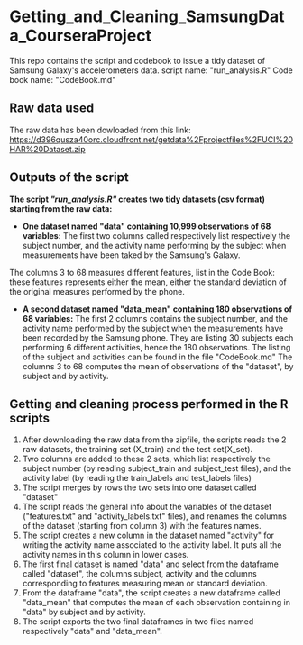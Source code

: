 # Getting_and_Cleaning_SamsungData_CourseraProject
This repo contains the script and codebook to issue a tidy dataset of Samsung Galaxy's accelerometers data.
script name: "run_analysis.R"
Code book name: "CodeBook.md"

## Raw data used 
The raw data has been dowloaded from this link: https://d396qusza40orc.cloudfront.net/getdata%2Fprojectfiles%2FUCI%20HAR%20Dataset.zip

## Outputs of the script
**The script *"run_analysis.R"* creates two tidy datasets (csv format) starting from the raw data:**

* __One dataset named "data" containing 10,999 observations of 68 variables:__
The first two columns called respectively list respectively the subject number, and the activity name performing by the subject when measurements have been taked by the Samsung's Galaxy. 

The columns 3 to 68 measures different features, list in the Code Book: these features represents either the mean, either the standard deviation of the original measures performed by the phone.  

* __A second dataset named "data_mean" containing 180 observations of 68 variables:__
The first 2 columns contains the subject number, and the activity name performed by the subject when the measurements have been recorded by the Samsung phone. They are listing 30 subjects each performing 6 different activities, hence the 180 observations. The listing of the subject and activities can be found in the file "CodeBook.md"
The columns 3 to 68 computes the mean of observations of the "dataset", by subject and by activity. 

## Getting and cleaning process performed in the R scripts
1. After downloading the raw data from the zipfile, the scripts reads the 2 raw datasets, the training set (X_train) and the test set(X_set). 
2. Two columns are added to these 2 sets, which list respectively the subject number (by reading subject_train and subject_test files), and the activity label (by reading the train_labels and test_labels files)
3. The script merges by rows the two sets into one dataset called "dataset"
4. The script reads the general info about the variables of the dataset ("features.txt" and "activity_labels.txt" files), and renames the columns of the dataset (starting from column 3) with the features names. 
5. The script creates a new column in the dataset named "activity" for writing the activity name associated to the activity label. It puts all the activity names in this column in lower cases. 
6. The first final dataset is named "data" and select from the dataframe called "dataset", the columns subject, activity and the columns corresponding to features measuring mean or standard deviation. 
7. From the dataframe "data", the script creates a new dataframe called "data_mean" that computes the mean of each observation containing in "data" by subject and by activity. 
8. The script exports the two final dataframes in two files named respectively "data" and "data_mean". 
